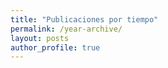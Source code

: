 ```yaml
---
title: "Publicaciones por tiempo"
permalink: /year-archive/
layout: posts
author_profile: true
---
```

